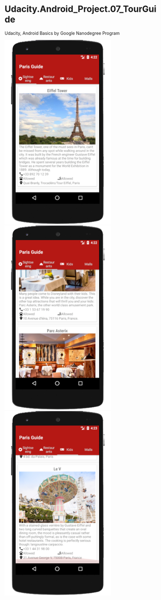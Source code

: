 # Udacity.Android_Project.07_TourGuide
 
Udacity, Android Basics by Google Nanodegree Program

<img src="https://github.com/yassabdulrhamn/Udacity.Android_Project.07_TourGuide/blob/master/601.png" height="600">
<br>
<img src="https://github.com/yassabdulrhamn/Udacity.Android_Project.07_TourGuide/blob/master/602.png" height="600">
<br>
<img src="https://github.com/yassabdulrhamn/Udacity.Android_Project.07_TourGuide/blob/master/603.png" height="600">
